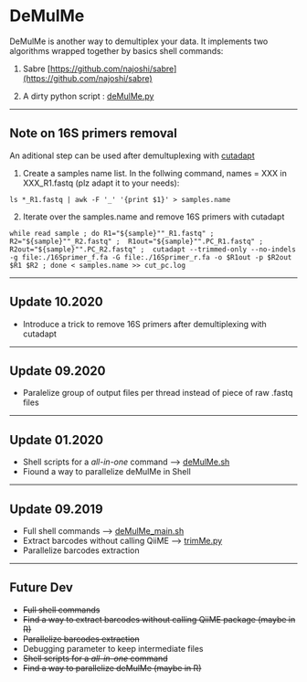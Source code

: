# DeMulMe

DeMulMe is another way to demultiplex your data. It implements two algorithms wrapped together by basics shell commands:

1. Sabre [https://github.com/najoshi/sabre](https://github.com/najoshi/sabre)
 
2. A dirty python script : [deMulMe.py](https://github.com/RemiMaglione/genomicScript/blob/master/deMulMe/deMulMe.py)
---
## Note on 16S primers removal 
An aditional step can be used after demultuplexing with [cutadapt](https://cutadapt.readthedocs.io)
1. Create a samples name list. In the follwing command, names = XXX in XXX_R1.fastq (plz adapt it to your needs):

```ls *_R1.fastq | awk -F '_' '{print $1}' > samples.name```

2. Iterate over the samples.name and remove 16S primers with cutadapt

```while read sample ; do R1="${sample}""_R1.fastq" ; R2="${sample}""_R2.fastq" ;  R1out="${sample}"".PC_R1.fastq" ;  R2out="${sample}"".PC_R2.fastq" ;  cutadapt --trimmed-only --no-indels -g file:./16Sprimer_f.fa -G file:./16Sprimer_r.fa -o $R1out -p $R2out $R1 $R2 ; done < samples.name >> cut_pc.log```

---
## Update 10.2020
* Introduce a trick to remove 16S primers after demultiplexing with cutadapt
---
## Update 09.2020
* Paralelize group of output files per thread instead of piece of raw .fastq files
---
## Update 01.2020
* Shell scripts for a _all-in-one_ command --> [deMulMe.sh](https://github.com/RemiMaglione/genomicScript/blob/master/deMulMe/deMulMe.sh)
* Fiound a way to parallelize deMulMe in Shell
---
## Update 09.2019
* Full shell commands --> [deMulMe_main.sh](https://github.com/RemiMaglione/genomicScript/blob/master/deMulMe/deMulMe_main.sh)
* Extract barcodes without calling QiiME --> [trimMe.py](https://github.com/RemiMaglione/genomicScript/blob/master/trimMe/trimMe.py)
* Parallelize barcodes extraction
---
## Future Dev
* ~~Full shell commands~~
* ~~Find a way to extract barcodes without calling QiiME package (maybe in R)~~
* ~~Parallelize barcodes extraction~~
* Debugging parameter to keep intermediate files
* ~~Shell scripts for a _all-in-one_ command~~
* ~~Find a way to parallelize deMulMe (maybe in R)~~
